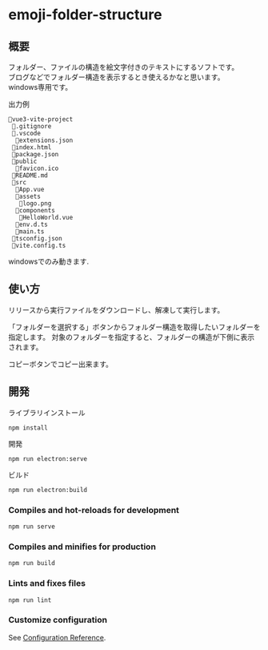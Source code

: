 # emoji-folder-structure

## 概要

フォルダー、ファイルの構造を絵文字付きのテキストにするソフトです。  
ブログなどでフォルダー構造を表示するとき使えるかなと思います。  
windows専用です。

出力例

```
📁vue3-vite-project
 📄.gitignore
 📁.vscode
  📄extensions.json
 📄index.html
 📄package.json
 📁public
  📄favicon.ico
 📄README.md
 📁src
  📄App.vue
  📁assets
   📄logo.png
  📁components
   📄HelloWorld.vue
  📄env.d.ts
  📄main.ts
 📄tsconfig.json
 📄vite.config.ts
```

windowsでのみ動きます.


## 使い方

リリースから実行ファイルをダウンロードし、解凍して実行します。

「フォルダーを選択する」ボタンからフォルダー構造を取得したいフォルダーを指定します。
対象のフォルダーを指定すると、フォルダーの構造が下側に表示されます。

コピーボタンでコピー出来ます。

## 開発

ライブラリインストール
```
npm install
```

開発

```
npm run electron:serve
```

ビルド

```
npm run electron:build
```

### Compiles and hot-reloads for development
```
npm run serve
```

### Compiles and minifies for production
```
npm run build
```

### Lints and fixes files
```
npm run lint
```

### Customize configuration
See [Configuration Reference](https://cli.vuejs.org/config/).


